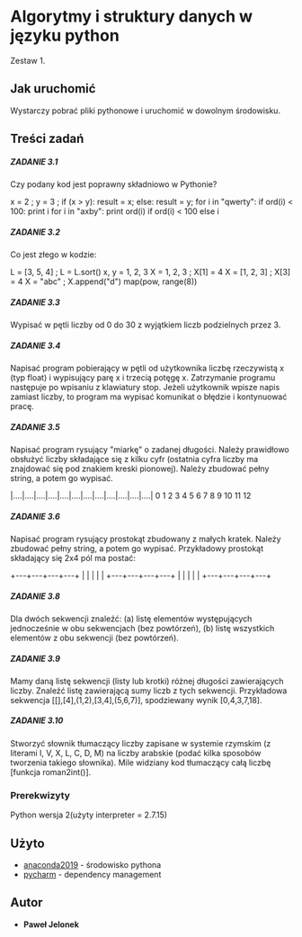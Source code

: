 # Algorytmy i struktury danych w języku python 

Zestaw 1.

## Jak uruchomić

Wystarczy pobrać pliki pythonowe i uruchomić w dowolnym środowisku.

## Treści zadań
##### ZADANIE 3.1
Czy podany kod jest poprawny składniowo w Pythonie?

x = 2 ; y = 3 ;
if (x > y):
    result = x;
else:
    result = y;
for i in "qwerty": if ord(i) < 100: print i
for i in "axby": print ord(i) if ord(i) < 100 else i
##### ZADANIE 3.2
Co jest złego w kodzie:

L = [3, 5, 4] ; L = L.sort()
x, y = 1, 2, 3
X = 1, 2, 3 ; X[1] = 4
X = [1, 2, 3] ; X[3] = 4
X = "abc" ; X.append("d")
map(pow, range(8))
##### ZADANIE 3.3
Wypisać w pętli liczby od 0 do 30 z wyjątkiem liczb podzielnych przez 3.

##### ZADANIE 3.4
Napisać program pobierający w pętli od użytkownika liczbę rzeczywistą x (typ float) i wypisujący parę x i trzecią potęgę x. Zatrzymanie programu następuje po wpisaniu z klawiatury stop. Jeżeli użytkownik wpisze napis zamiast liczby, to program ma wypisać komunikat o błędzie i kontynuować pracę.

##### ZADANIE 3.5
Napisać program rysujący "miarkę" o zadanej długości. Należy prawidłowo obsłużyć liczby składające się z kilku cyfr (ostatnia cyfra liczby ma znajdować się pod znakiem kreski pionowej). Należy zbudować pełny string, a potem go wypisać.

|....|....|....|....|....|....|....|....|....|....|....|....|
0    1    2    3    4    5    6    7    8    9   10   11   12
##### ZADANIE 3.6
Napisać program rysujący prostokąt zbudowany z małych kratek. Należy zbudować pełny string, a potem go wypisać. Przykładowy prostokąt składający się 2x4 pól ma postać:

+---+---+---+---+
|   |   |   |   |
+---+---+---+---+
|   |   |   |   | 
+---+---+---+---+

##### ZADANIE 3.8
Dla dwóch sekwencji znaleźć: (a) listę elementów występujących jednocześnie w obu sekwencjach (bez powtórzeń), (b) listę wszystkich elementów z obu sekwencji (bez powtórzeń).

##### ZADANIE 3.9
Mamy daną listę sekwencji (listy lub krotki) różnej długości zawierających liczby. Znaleźć listę zawierającą sumy liczb z tych sekwencji. Przykładowa sekwencja [[],[4],(1,2),[3,4],(5,6,7)], spodziewany wynik [0,4,3,7,18].

##### ZADANIE 3.10
Stworzyć słownik tłumaczący liczby zapisane w systemie rzymskim (z literami I, V, X, L, C, D, M) na liczby arabskie (podać kilka sposobów tworzenia takiego słownika). Mile widziany kod tłumaczący całą liczbę [funkcja roman2int()].
### Prerekwizyty

Python wersja 2(użyty interpreter = 2.7.15)

## Użyto

* [anaconda2019](https://www.anaconda.com/distribution/) - środowisko pythona
* [pycharm](https://www.jetbrains.com/pycharm/download/) - dependency management

## Autor

* **Paweł Jelonek** 